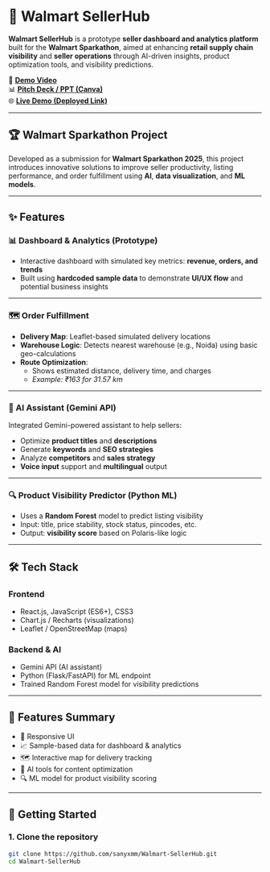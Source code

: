 # 🛒 Walmart SellerHub

**Walmart SellerHub** is a prototype **seller dashboard and analytics platform** built for the **Walmart Sparkathon**, aimed at enhancing **retail supply chain visibility** and **seller operations** through AI-driven insights, product optimization tools, and visibility predictions.

🎥 **[Demo Video](https://youtu.be/wPLDmEx6Nto)**  
📊 **[Pitch Deck / PPT (Canva)](https://www.canva.com/design/DAGtEVUBwbk/YgmWQxJnKoy92sbpKw-lfQ/edit)**  
🌐 **[Live Demo (Deployed Link)](https://walmart-sellerhub.vercel.app/)**

---

## 🏆 Walmart Sparkathon Project

Developed as a submission for **Walmart Sparkathon 2025**, this project introduces innovative solutions to improve seller productivity, listing performance, and order fulfillment using **AI**, **data visualization**, and **ML models**.

---

## ✨ Features

### 📊 Dashboard & Analytics (Prototype)

- Interactive dashboard with simulated key metrics: **revenue, orders, and trends**
- Built using **hardcoded sample data** to demonstrate **UI/UX flow** and potential business insights

---

### 🗺️ Order Fulfillment

- **Delivery Map**: Leaflet-based simulated delivery locations
- **Warehouse Logic**: Detects nearest warehouse (e.g., Noida) using basic geo-calculations
- **Route Optimization**:
  - Shows estimated distance, delivery time, and charges  
  - _Example: ₹163 for 31.57 km_

---

### 🤖 AI Assistant (Gemini API)

Integrated Gemini-powered assistant to help sellers:

- Optimize **product titles** and **descriptions**
- Generate **keywords** and **SEO strategies**
- Analyze **competitors** and **sales strategy**
- **Voice input** support and **multilingual** output

---

### 🔍 Product Visibility Predictor (Python ML)

- Uses a **Random Forest** model to predict listing visibility
- Input: title, price stability, stock status, pincodes, etc.
- Output: **visibility score** based on Polaris-like logic

---

## 🛠️ Tech Stack

### Frontend
- React.js, JavaScript (ES6+), CSS3
- Chart.js / Recharts (visualizations)
- Leaflet / OpenStreetMap (maps)

### Backend & AI
- Gemini API (AI assistant)
- Python (Flask/FastAPI) for ML endpoint
- Trained Random Forest model for visibility predictions

---

## 🧩 Features Summary

- 📱 Responsive UI  
- 📈 Sample-based data for dashboard & analytics  
- 🗺️ Interactive map for delivery tracking  
- 🤖 AI tools for content optimization  
- 🔍 ML model for product visibility scoring  

---

## 🚀 Getting Started

### 1. Clone the repository
```bash
git clone https://github.com/sanyxmm/Walmart-SellerHub.git
cd Walmart-SellerHub
